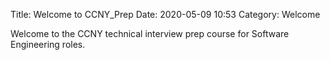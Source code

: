 Title: Welcome to CCNY_Prep
Date: 2020-05-09 10:53
Category: Welcome

Welcome to the CCNY technical interview prep course for Software Engineering roles. 